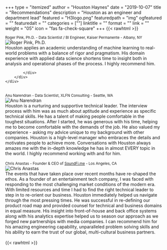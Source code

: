 +++
type = "itemized"
author = "Houston Haynes"
date = "2019-10-07"
title = "Recommendations"
description = "Houston as an engineer and department lead"
featured = "H3logo.png"
featuredpath = "img"
ogfeatured = ""
featuredalt = ""
categories = [""]
linktitle = ""
format = ""
link = ""
weight = "05"
icon = "fas fa-check-square"
+++
{{< rawhtml >}}
<br id="KP">
<div class="container-fluid">
    <div class="row">
        <div class="col-12 mt-3">
            <div class="card">
                <div class="card-header">
                    <small class="text-muted">Roger Pink, Ph.D. - Data Scientist / BI Engineer, Kaiser Permanente - Albany, NY</small>
                </div>
                <div class="card-horizontal">
                    <div class="img-square-wrapper pl-4 pb-4">
                        <img class="float-left image centered rounded bordered mx-auto mt-4" src="/img/Roger_Pink.jpg" alt="Roger Pink, Ph.D.">
                    </div>
                    <div class="card-body w-75">
                        Houston applies an academic understanding of machine learning to real-world problems with a balance of rigor and pragmatism. His domain experience with applied data science shortens time to insight both in analysis and operational phases of the process. I highly recommend him.
                    </div>
                </div>

            </div>
        </div>
    </div>
</div>
<br>
<div class="container-fluid">
    <div class="row">
        <div class="col-12 mt-3">
            <div class="card">
                <div class="card-header">
                    <small class="text-muted">Anu Narendran - Data Scientist, XLFN Consulting - Seattle, WA</small>
                </div>
                <div class="card-horizontal">
                    <div class="img-wrapper pl-4 pb-4">
                        <img class="float-left image centered rounded bordered mx-auto mt-4" src="/img/Anu_Narendran.jpg" alt="Anu Narendran">
                    </div>
                    <div class="card-body w-75">
                        Houston is a nurturing and supportive technical leader. The interview process with him was as much about aptitude and experience as specific technical skills. He has a talent of making people comfortable in the toughest situations. After I started, he was generous with his time, helping me to become comfortable with the demands of the job. He also valued my experience - asking my advice unique to my background with other companies. Houston is a high-level manager who embraces the details and motivates people to achieve more. Conversations with Houston always amazes me with the in-depth knowledge he has in almost EVERY topic in the world. I highly recommend working with and for him.
                    </div>
                </div>
            </div>
        </div>
    </div>
</div>
<br id="SoundFi">
<div class="container-fluid">
    <div class="row">
        <div class="col-12 mt-3">
            <div class="card">
                <div class="card-header">
                    <small class="text-muted">Chris Anastas - Founder & CEO of <a href="http://soundfi.me/about-2/" target="_blank">SoundFi.me</a> - Los Angeles, CA</small>
                </div>
                <div class="card-horizontal">
                    <div class="img-wrapper pl-4 pb-4">
                        <img class="float-left image centered rounded bordered mx-auto mt-4" src="/img/Chris_Anastas.jpg" alt="Chris Anastas">
                    </div>
                    <div class="card-body w-75">The events that have taken place over recent months have re-shaped  the ethos. As a founder of an entertainment tech company, I was faced with responding to the most challenging market conditions of the modern era. With limited resources and time I had to find the right technical leader to step in to re-orient our business. Houston immediately helped us navigate through the most pressing times. He was successful in re-defining our product road map and provided counsel for technical and business domains in equal measure. His insight into front-of-house and back office systems along with his analytics expertise helped us to season our approach as we forged new partnerships with media companies. I can recommend him for his amazing engineering capability, unparalleled problem solving skills and his ability to earn the trust of our global, multi-cultural business partners.</div>
                </div>
            </div>
        </div>
    </div>
</div>
<br>
{{< rawhtml >}}